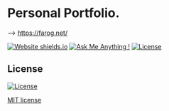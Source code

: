# Personal Portfolio.
--> https://farog.net/


[![Website shields.io](https://img.shields.io/badge/website-up-yellow)](http://farog.net/)
[![Ask Me Anything !](https://img.shields.io/badge/ask%20me-linkedin-1abc9c.svg)](https://www.linkedin.com/in/farogbasher/)
[![License](http://img.shields.io/:license-mit-blue.svg?style=flat-square)](http://badges.mit-license.org)

## License
[![License](http://img.shields.io/:license-mit-blue.svg?style=flat-square)](http://badges.mit-license.org)

[MIT license](http://opensource.org/licenses/mit-license.php)
